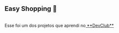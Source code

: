 ## Easy Shopping 📲
<br>
Esse foi um dos projetos que aprendi no<a href="https://aulas.devclub.com.br/m/courses"> **DevClub**</a>
